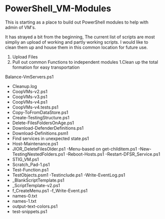 # PowerShell_VM-Modules
This is starting as a place to build out PowerShell modules to help with admin of VM's.  

It has strayed a bit from the beginning, The current list of scripts are most simpliy an upload of working and partly working scripts.  I would like to clean them up and house them in this common location for future use.

1. Upload Files
1. Pull out common Functions to independent modules
1.Clean up the total formation for easy transportation

Balance-VmServers.ps1
- Cleanup.log
- CoopVMs-v2.ps1
- CoopVMs-v3.ps1
- CoopVMs-v4.ps1
- CoopVMs-v4.tests.ps1
- Copy-ToFromDataStore.ps1
- Create-TestingStructure.ps1
- Delete-FilesFoldersOnAge.ps1
- Download-DefenderDefinitions.ps1
- Download-Definitions.psm1
- Find services in unexpected state.ps1
- Host-Maintenance.ps1
- JIOR_DeleteFilesOlder.ps1
-Menu-based on get-childitem.ps1
-New-TestingNestedFolders.ps1
-Reboot-Hosts.ps1
-Restart-DFSR_Service.ps1
- STIG_VM.ps1
- Scratch_Pad-1.ps1
- Test-Function.ps1
- TestObjects.psm1
-Testinclude.ps1
-Write-EventLog.ps1
- _BlankScriptTemplate.ps1
- _ScriptTemplate-v2.ps1
- f_CreateMenu.ps1
-f_Write-Event.ps1
- names-0.txt
- names-1.txt
- output-text-colors.ps1
- test-snippets.ps1

  
